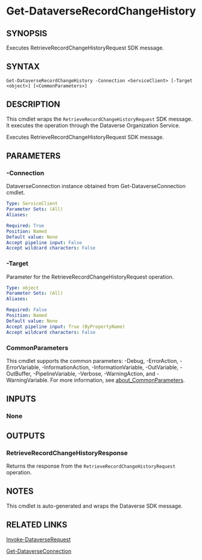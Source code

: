 # Get-DataverseRecordChangeHistory

## SYNOPSIS
Executes RetrieveRecordChangeHistoryRequest SDK message.

## SYNTAX

```
Get-DataverseRecordChangeHistory -Connection <ServiceClient> [-Target <object>] [<CommonParameters>]
```

## DESCRIPTION

This cmdlet wraps the `RetrieveRecordChangeHistoryRequest` SDK message. It executes the operation through the Dataverse Organization Service.

Executes RetrieveRecordChangeHistoryRequest SDK message.

## PARAMETERS

### -Connection
DataverseConnection instance obtained from Get-DataverseConnection cmdlet.

```yaml
Type: ServiceClient
Parameter Sets: (All)
Aliases:

Required: True
Position: Named
Default value: None
Accept pipeline input: False
Accept wildcard characters: False
```
### -Target
Parameter for the RetrieveRecordChangeHistoryRequest operation.

```yaml
Type: object
Parameter Sets: (All)
Aliases:

Required: False
Position: Named
Default value: None
Accept pipeline input: True (ByPropertyName)
Accept wildcard characters: False
```
### CommonParameters
This cmdlet supports the common parameters: -Debug, -ErrorAction, -ErrorVariable, -InformationAction, -InformationVariable, -OutVariable, -OutBuffer, -PipelineVariable, -Verbose, -WarningAction, and -WarningVariable. For more information, see [about_CommonParameters](http://go.microsoft.com/fwlink/?LinkID=113216).

## INPUTS

### None

## OUTPUTS

### RetrieveRecordChangeHistoryResponse

Returns the response from the `RetrieveRecordChangeHistoryRequest` operation.

## NOTES

This cmdlet is auto-generated and wraps the Dataverse SDK message.

## RELATED LINKS

[Invoke-DataverseRequest](Invoke-DataverseRequest.md)

[Get-DataverseConnection](Get-DataverseConnection.md)
